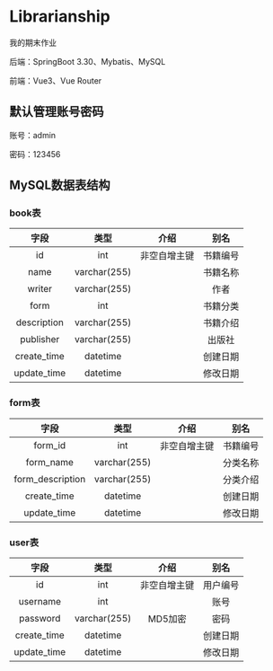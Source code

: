 # Librarianship
我的期末作业

后端：SpringBoot 3.30、Mybatis、MySQL

前端：Vue3、Vue Router
## 默认管理账号密码
账号：admin

密码：123456
## MySQL数据表结构
### book表
|     字段      | 类型  |   介绍   |  别名  |
|:-----------:|:---:|:------:|:----:|
|     id      | int | 非空自增主键 | 书籍编号 |
|    name     |varchar(255)|| 书籍名称 |
|   writer    |varchar(255)||  作者  |
|    form     |int|| 书籍分类 |
| description |varchar(255)|| 书籍介绍 |
| publisher |varchar(255)|| 出版社  |
| create_time |datetime|| 创建日期 |
| update_time |datetime|| 修改日期 |
### form表
|        字段        | 类型  |   介绍   |  别名  |
|:----------------:|:---:|:------:|:----:|
|     form_id      | int | 非空自增主键 | 书籍编号 |
|    form_name     |varchar(255)|| 分类名称 |
| form_description |varchar(255)|| 分类介绍 |
| create_time |datetime|| 创建日期 |
| update_time |datetime|| 修改日期 |
### user表
|     字段      |      类型      |   介绍   |        别名        |
|:-----------:|:------------:|:------:|:----------------:|
|     id      |     int      | 非空自增主键 |       用户编号       |
|  username   |     int      |        |        账号        |
|  password   | varchar(255) | MD5加密  |        密码        |
| create_time |   datetime   |        |       创建日期       |
| update_time |   datetime   |        |       修改日期       |